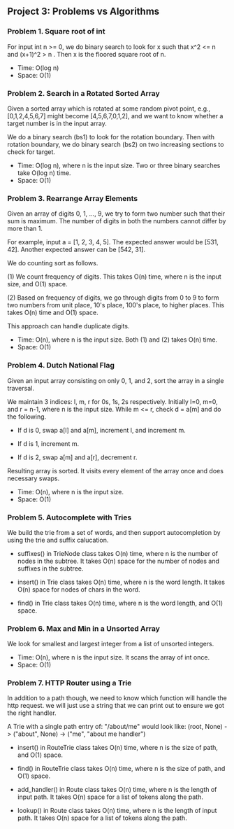 ## Project 3: Problems vs Algorithms
### Problem 1. Square root of int

  For input int n >= 0, we do binary search to look for x such that
    x^2 <= n and (x+1)^2 > n .
  Then x is the floored square root of n.
  
* Time: O(log n)
* Space: O(1)

### Problem 2. Search in a Rotated Sorted Array

Given a sorted array which is rotated at some random pivot point,
e.g., [0,1,2,4,5,6,7] might become [4,5,6,7,0,1,2], and
we want to know whether a target number is in the input array.

We do a binary search (bs1) to look for the rotation boundary.
Then with rotation boundary, we do binary search (bs2) on two increasing
sections to check for target.

* Time: O(log n), where n is the input size. Two or three binary searches
                take O(log n) time.
* Space: O(1)

### Problem 3. Rearrange Array Elements

Given an array of digits 0, 1, ..., 9, we try to form two number such that
their sum is maximum. The number of digits in both the numbers cannot differ
by more than 1.

For example, input a = [1, 2, 3, 4, 5].
The expected answer would be [531, 42]. Another expected answer can be [542, 31].

We do counting sort as follows.

(1) We count frequency of digits. This takes O(n) time, where n is the input size,
    and O(1) space.

(2) Based on frequency of digits, we go through digits from 0 to 9 to form two numbers
    from unit place, 10's place, 100's place, to higher places. This takes O(n) time
    and O(1) space.

This approach can handle duplicate digits.

* Time: O(n), where n is the input size. Both (1) and (2) takes O(n) time.
* Space: O(1)


### Problem 4. Dutch National Flag

Given an input array consisting on only 0, 1, and 2, sort the array in a single traversal.

We maintain 3 indices: l, m, r for 0s, 1s, 2s respectively. Initially l=0, m=0,
and r = n-1, where n is the input size. While m <= r, check d = a[m] and do
the following.

* If d is 0, swap a[l] and a[m], increment l, and increment m.

* If d is 1, increment m.

* If d is 2, swap a[m] and a[r], decrement r.

Resulting array is sorted. It visits every element of the array once and does
necessary swaps.

* Time: O(n), where n is the input size.
* Space: O(1)

### Problem 5. Autocomplete with Tries

We build the trie from a set of words, and then support autocompletion
by using the trie and suffix calucation.

* suffixes() in TrieNode class takes O(n) time, where n is the number of nodes
in the subtree. It takes O(n) space for the number of nodes and suffixes in
the subtree.

* insert() in Trie class takes O(n) time, where n is the word length. It takes
O(n) space for nodes of chars in the word.

* find() in Trie class takes O(n) time, where n is the word length, and
O(1) space.

### Problem 6. Max and Min in a Unsorted Array

  We look for smallest and largest integer from a list of unsorted integers.
  
* Time: O(n), where n is the input size. It scans the array of int once.
* Space: O(1)

### Problem 7. HTTP Router using a Trie

In addition to a path though, we need to know which function will handle the http request. we will just use a string that we can print out to ensure we got the right handler.

A Trie with a single path entry of: "/about/me" would look like:
   (root, None) -> ("about", None) -> ("me", "about me handler")
   
* insert() in RouteTrie class takes O(n) time, where n is the size of path, and
        O(1) space.

* find() in RouteTrie class takes O(n) time, where n is the size of path, and
        O(1) space.

* add_handler() in Route class takes O(n) time, where n is the length of input
path. It takes O(n) space for a list of tokens along the path.

* lookup() in Route class takes O(n) time, where n is the length of input path.
It takes O(n) space for a list of tokens along the path.
